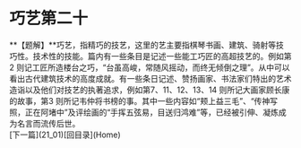 <h1 class="break">巧艺第二十</h1>
**【题解】**巧艺，指精巧的技艺，这里的艺主要指棋琴书画、建筑、骑射等技巧性。技术性的技能。篇内有一些条目是记述一些能工巧匠的高超技艺的。例如第2 则记工匠所造楼台之巧，“台虽高峻，常随风摇动，而终无倾倒之理”。从中可以看出古代建筑技术的高度成就。有一些条日记述、赞扬画家、书法家们特出的艺术造诣以及他们对技艺的执著追求，例如第7、11、12、13、14 则所记大画家顾长康的故事，第3 则所记韦仲将书榜的事。其中一些内容如“颊上益三毛”、“传神写照，正在阿堵中”及评绘画的“手挥五弦易，目送归鸿难”等，已经被引伸、凝炼成为名言而流传后世。
<br>[下一篇](21_01)[回目录](Home)
